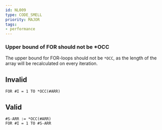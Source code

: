 ```yaml
---
id: NL009
type: CODE_SMELL
priority: MAJOR
tags:
- performance
---
```


### Upper bound of FOR should not be *OCC

The upper bound for FOR-loops should not be `*OCC`, as the length of the array will be recalculated on every iteration.

## Invalid

```natural
FOR #I = 1 TO *OCC(#ARR)
```

## Valid

```natural
#S-ARR := *OCC(#ARR)
FOR #I = 1 TO #S-ARR
```

